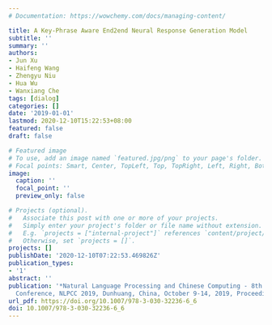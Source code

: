 ```yaml
---
# Documentation: https://wowchemy.com/docs/managing-content/

title: A Key-Phrase Aware End2end Neural Response Generation Model
subtitle: ''
summary: ''
authors:
- Jun Xu
- Haifeng Wang
- Zhengyu Niu
- Hua Wu
- Wanxiang Che
tags: [dialog]
categories: []
date: '2019-01-01'
lastmod: 2020-12-10T15:22:53+08:00
featured: false
draft: false

# Featured image
# To use, add an image named `featured.jpg/png` to your page's folder.
# Focal points: Smart, Center, TopLeft, Top, TopRight, Left, Right, BottomLeft, Bottom, BottomRight.
image:
  caption: ''
  focal_point: ''
  preview_only: false

# Projects (optional).
#   Associate this post with one or more of your projects.
#   Simply enter your project's folder or file name without extension.
#   E.g. `projects = ["internal-project"]` references `content/project/deep-learning/index.md`.
#   Otherwise, set `projects = []`.
projects: []
publishDate: '2020-12-10T07:22:53.469826Z'
publication_types:
- '1'
abstract: ''
publication: '*Natural Language Processing and Chinese Computing - 8th CCF International
  Conference, NLPCC 2019, Dunhuang, China, October 9-14, 2019, Proceedings, Part II*'
url_pdf: https://doi.org/10.1007/978-3-030-32236-6_6
doi: 10.1007/978-3-030-32236-6_6
---
```

